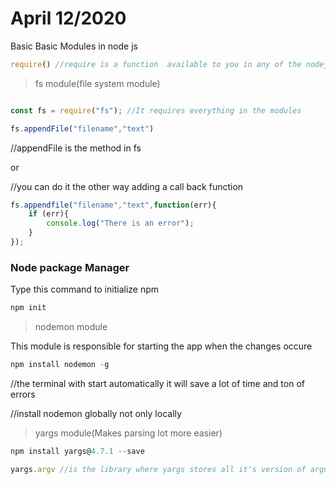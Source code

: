# April 12/2020

Basic Basic Modules in node js

```javascript
require() //require is a function  available to you in any of the nodejs file 
```
>fs module(file system module)

```javascript

const fs = require("fs"); //It requires everything in the modules
```


```javascript
fs.appendFile("filename","text")
```
//appendFile is the method in fs

or

//you can do it the other way adding a call back function

```javascript
fs.appendfile("filename","text",function(err){
    if (err){
        console.log("There is an error");
    }
});
```

### Node package Manager

Type this command to initialize npm 
```javascript
npm init
```

> nodemon module

This module is responsible for starting the app when the changes occure

```javascript
npm install nodemon -g
```
//the terminal with start automatically it will save a lot of time and ton of errors

//install nodemon globally not only locally

> yargs module(Makes parsing lot more easier)

```javascript
npm install yargs@4.7.1 --save
```
```javascript
yargs.argv //is the library where yargs stores all it's version of argument  
```

